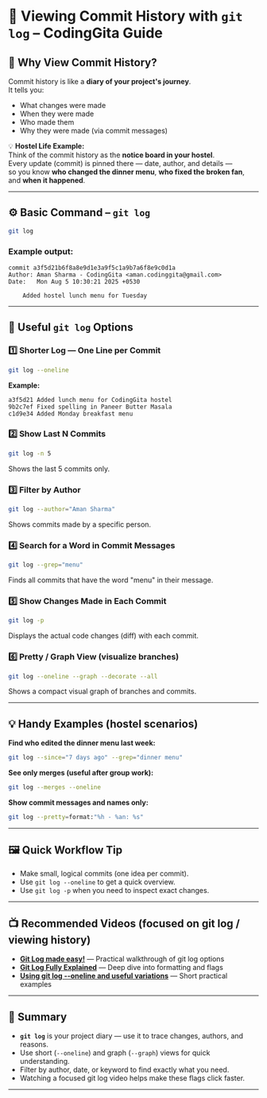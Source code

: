 # 📜 Viewing Commit History with `git log` – CodingGita Guide

## 📌 Why View Commit History?

Commit history is like a **diary of your project's journey**.  
It tells you:
- What changes were made  
- When they were made  
- Who made them  
- Why they were made (via commit messages)

💡 **Hostel Life Example:**  
Think of the commit history as the **notice board in your hostel**.  
Every update (commit) is pinned there — date, author, and details —  
so you know **who changed the dinner menu**, **who fixed the broken fan**, and **when it happened**.

---

## ⚙️ Basic Command – `git log`

```bash
git log
```

### Example output:

```
commit a3f5d21b6f8a8e9d1e3a9f5c1a9b7a6f8e9c0d1a
Author: Aman Sharma - CodingGita <aman.codinggita@gmail.com>
Date:   Mon Aug 5 10:30:21 2025 +0530

    Added hostel lunch menu for Tuesday
```

---

## 🎯 Useful `git log` Options

### 1️⃣ Shorter Log — One Line per Commit
```bash
git log --oneline
```

**Example:**
```
a3f5d21 Added lunch menu for CodingGita hostel
9b2c7ef Fixed spelling in Paneer Butter Masala
c1d9e34 Added Monday breakfast menu
```

### 2️⃣ Show Last N Commits
```bash
git log -n 5
```
Shows the last 5 commits only.

### 3️⃣ Filter by Author
```bash
git log --author="Aman Sharma"
```
Shows commits made by a specific person.

### 4️⃣ Search for a Word in Commit Messages
```bash
git log --grep="menu"
```
Finds all commits that have the word "menu" in their message.

### 5️⃣ Show Changes Made in Each Commit
```bash
git log -p
```
Displays the actual code changes (diff) with each commit.

### 6️⃣ Pretty / Graph View (visualize branches)
```bash
git log --oneline --graph --decorate --all
```
Shows a compact visual graph of branches and commits.

---

## 💡 Handy Examples (hostel scenarios)

**Find who edited the dinner menu last week:**
```bash
git log --since="7 days ago" --grep="dinner menu"
```

**See only merges (useful after group work):**
```bash
git log --merges --oneline
```

**Show commit messages and names only:**
```bash
git log --pretty=format:"%h - %an: %s"
```

---

## 🖼 Quick Workflow Tip

- Make small, logical commits (one idea per commit).
- Use `git log --oneline` to get a quick overview.
- Use `git log -p` when you need to inspect exact changes.

---

## 📺 Recommended Videos (focused on git log / viewing history)

- **[Git Log made easy!](https://www.youtube.com/watch?v=-3c77Y7KpRo)** — Practical walkthrough of git log options
- **[Git Log Fully Explained](https://www.youtube.com/watch?v=UZN7tPC4dHk)** — Deep dive into formatting and flags
- **[Using git log --oneline and useful variations](https://www.youtube.com/watch?v=DnYAVzHpquI)** — Short practical examples

---

## 📝 Summary

- **`git log`** is your project diary — use it to trace changes, authors, and reasons.
- Use short (`--oneline`) and graph (`--graph`) views for quick understanding.
- Filter by author, date, or keyword to find exactly what you need.
- Watching a focused git log video helps make these flags click faster.

---

